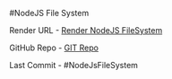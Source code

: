 #NodeJS File System
  

Render URL - [Render NodeJS FileSystem](https://dashboard.render.com/web/srv-cqfvgft6l47c73bmqi5g/deploys/dep-cqfvggl6l47c73bmqig0)

GitHub Repo - [GIT Repo](https://github.com/tsk-balaji/nodejs-filesystem)

Last Commit - #NodeJsFileSystem